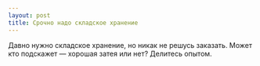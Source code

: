 ```yaml
---
layout: post 
title: Срочно надо складское хранение 
--- 
```

Давно нужно складское хранение, но никак не решусь заказать. Может кто подскажет — хорошая затея или нет? Делитесь опытом.
